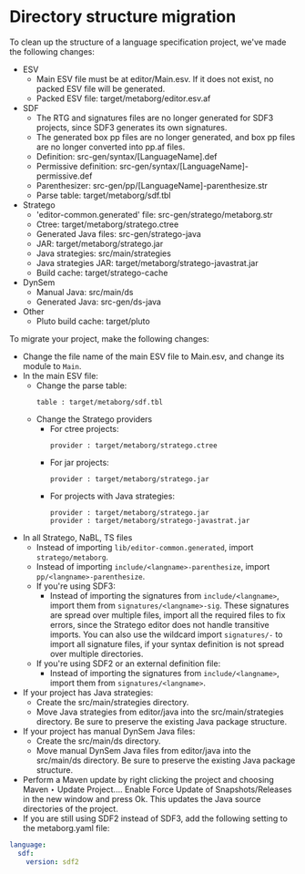 # Directory structure migration

To clean up the structure of a language specification project, we've made the following changes:

* ESV
  * Main ESV file must be at <span class='file'>editor/Main.esv</span>. If it does not exist, no packed ESV file will be generated.
  * Packed ESV file: <span class='file'>target/metaborg/editor.esv.af</span>
* SDF
  * The RTG and signatures files are no longer generated for SDF3 projects, since SDF3 generates its own signatures.
  * The generated box pp files are no longer generated, and box pp files are no longer converted into pp.af files.
  * Definition: <span class='file'>src-gen/syntax/[LanguageName].def</span>
  * Permissive definition: <span class='file'>src-gen/syntax/[LanguageName]-permissive.def</span>
  * Parenthesizer: <span class='file'>src-gen/pp/[LanguageName]-parenthesize.str</span>
  * Parse table: <span class='file'>target/metaborg/sdf.tbl</span>
* Stratego
  * 'editor-common.generated' file: <span class='file'>src-gen/stratego/metaborg.str</span>
  * Ctree: <span class='file'>target/metaborg/stratego.ctree</span>
  * Generated Java files: <span class='file'>src-gen/stratego-java</span>
  * JAR: <span class='file'>target/metaborg/stratego.jar</span>
  * Java strategies: <span class='file'>src/main/strategies</span>
  * Java strategies JAR: <span class='file'>target/metaborg/stratego-javastrat.jar</span>
  * Build cache: <span class='file'>target/stratego-cache</span>
* DynSem
  * Manual Java: <span class='file'>src/main/ds</span>
  * Generated Java: <span class='file'>src-gen/ds-java</span>
* Other
  * Pluto build cache: <span class='file'>target/pluto</span>

To migrate your project, make the following changes:

* Change the file name of the main ESV file to <span class='file'>Main.esv</span>, and change its module to `Main`.
* In the main ESV file:
  * Change the parse table:
    ```esv
    table : target/metaborg/sdf.tbl
    ```
  * Change the Stratego providers
    * For ctree projects:
      ```esv
      provider : target/metaborg/stratego.ctree
      ```
    * For jar projects:
      ```esv
      provider : target/metaborg/stratego.jar
      ```
    * For projects with Java strategies:
      ```esv
      provider : target/metaborg/stratego.jar
      provider : target/metaborg/stratego-javastrat.jar
      ```
* In all Stratego, NaBL, TS files
  * Instead of importing `lib/editor-common.generated`, import `stratego/metaborg`.
  * Instead of importing `include/<langname>-parenthesize`, import `pp/<langname>-parenthesize`.
  * If you're using SDF3:
    * Instead of importing the signatures from `include/<langname>`, import them from `signatures/<langname>-sig`. These signatures are spread over multiple files, import all the required files to fix errors, since the Stratego editor does not handle transitive imports. You can also use the wildcard import `signatures/-` to import all signature files, if your syntax definition is not spread over multiple directories.
  * If you're using SDF2 or an external definition file:
    * Instead of importing the signatures from `include/<langname>`, import them from `signatures/<langname>`.
* If your project has Java strategies:
  * Create the <span class='file'>src/main/strategies</span> directory.
  * Move Java strategies from <span class='file'>editor/java</span> into the <span class='file'>src/main/strategies</span> directory. Be sure to preserve the existing Java package structure.
* If your project has manual DynSem Java files:
  * Create the <span class='file'>src/main/ds</span> directory.
  * Move manual DynSem Java files from <span class='file'>editor/java</span> into the <span class='file'>src/main/ds</span> directory. Be sure to preserve the existing Java package structure.
* Perform a Maven update by right clicking the project and choosing <span class='menuselection'>Maven ‣ Update Project...</span>. Enable <span class='guilabel'>Force Update of Snapshots/Releases</span> in the new window and press <span class='guilabel'>Ok</span>. This updates the Java source directories of the project.
* If you are still using SDF2 instead of SDF3, add the following setting to the <span class='file'>metaborg.yaml</span> file:
```yaml
language:
  sdf:
    version: sdf2
```
